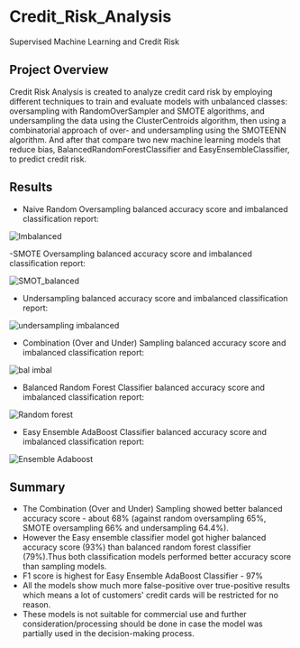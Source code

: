 # Credit_Risk_Analysis
Supervised Machine Learning and Credit Risk
## Project Overview
Credit Risk Analysis is created to analyze credit card risk by employing different techniques to train and evaluate models with unbalanced classes: oversampling with RandomOverSampler and SMOTE algorithms, and undersampling the data using the ClusterCentroids algorithm, then using a combinatorial approach of over- and undersampling using the SMOTEENN algorithm. And after that compare two new machine learning models that reduce bias, BalancedRandomForestClassifier and EasyEnsembleClassifier, to predict credit risk.

## Results
- Naive Random Oversampling balanced accuracy score and imbalanced classification report:

![Imbalanced](https://user-images.githubusercontent.com/109990578/209365404-1c07a334-c2bc-4dc0-af30-1327736eb8ef.png)

-SMOTE Oversampling balanced accuracy score and imbalanced classification report:

![SMOT_balanced](https://user-images.githubusercontent.com/109990578/209365925-475fcd55-1e12-4ae0-9f38-9809e8442d35.png)

- Undersampling balanced accuracy score and imbalanced classification report:

![undersampling imbalanced](https://user-images.githubusercontent.com/109990578/209366154-98c6c78c-6e0d-4f6f-99f4-d10969702661.png)

- Combination (Over and Under) Sampling balanced accuracy score and imbalanced classification report:

![bal imbal](https://user-images.githubusercontent.com/109990578/209366462-591abfea-9075-4bdb-a7f4-cafa0087d51a.png)

- Balanced Random Forest Classifier balanced accuracy score and imbalanced classification report:

![Random forest](https://user-images.githubusercontent.com/109990578/209366920-dbb41b41-f94f-4c07-b1f0-512de05169d2.png)

- Easy Ensemble AdaBoost Classifier balanced accuracy score and imbalanced classification report:

![Ensemble Adaboost](https://user-images.githubusercontent.com/109990578/209366994-d91a5453-29a5-449b-b91d-922422e7f7b9.png)

## Summary
- The Combination (Over and Under) Sampling showed better balanced accuracy score - about 68% (against random oversampling 65%, SMOTE oversampling 66% and undersampling 64.4%).
- However the Easy ensemble classifier model got higher balanced accuracy score (93%) than balanced random forest classifier (79%).Thus both classification models performed better accuracy score than sampling models.
- F1 score is highest for Easy Ensemble AdaBoost Classifier - 97%
- All the models show much more false-positive over true-positive results which means a lot of customers' credit cards will be restricted for no reason.
- These models is not suitable for commercial use and further consideration/processing should be done in case the model was partially used in the decision-making process.
